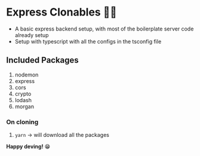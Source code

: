 # Express Clonables 🚀🚀

- A basic express backend setup, with most of the boilerplate server code already setup
- Setup with typescript with all the configs in the tsconfig file

## Included Packages
1. nodemon
2. express
3. cors
4. crypto
5. lodash
6. morgan

### On cloning
1. `yarn` -> will download all the packages

**Happy deving!** 😁

